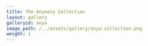 ```yaml
---
title: The Anyeezy Collection
layout: gallery
galleryid: anya
image_path: /../assets/gallery/anya-collection.png
weight: 1
---
```

